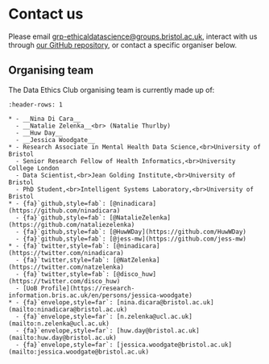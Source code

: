 # Contact us

Please email [grp-ethicaldatascience@groups.bristol.ac.uk](mailto:grp-ethicaldatascience@groups.bristol.ac.uk), interact with us through [our GitHub repository](https://github.com/very-good-science/data-ethics-club), or contact a specific organiser below.


## Organising team
The Data Ethics Club organising team is currently made up of:

```{list-table}
:header-rows: 1

* - __Nina Di Cara__
  - __Natalie Zelenka__<br> (Natalie Thurlby)
  - __Huw Day__
  - __Jessica Woodgate__
* - Research Associate in Mental Health Data Science,<br>University of Bristol
  - Senior Research Fellow of Health Informatics,<br>University College London
  - Data Scientist,<br>Jean Golding Institute,<br>University of Bristol
  - PhD Student,<br>Intelligent Systems Laboratory,<br>University of Bristol
* - {fa}`github,style=fab`: [@ninadicara](https://github.com/ninadicara)
  - {fa}`github,style=fab`: [@NatalieZelenka](https://github.com/nataliezelenka)
  - {fa}`github,style=fab`: [@HuwWDay](https://github.com/HuwWDay)
  - {fa}`github,style=fab`: [@jess-mw](https://github.com/jess-mw)
* - {fa}`twitter,style=fab`: [@ninadicara](https://twitter.com/ninadicara)
  - {fa}`twitter,style=fab`: [@NatZelenka](https://twitter.com/natzelenka)
  - {fa}`twitter,style=fab`: [@disco_huw](https://twitter.com/disco_huw)
  - [UoB Profile](https://research-information.bris.ac.uk/en/persons/jessica-woodgate)
* - {fa}`envelope,style=far`: [nina.dicara@bristol.ac.uk](mailto:ninadicara@bristol.ac.uk)
  - {fa}`envelope,style=far`: [n.zelenka@ucl.ac.uk](mailto:n.zelenka@ucl.ac.uk)
  - {fa}`envelope,style=far`: [huw.day@bristol.ac.uk](mailto:huw.day@bristol.ac.uk)
  - {fa}`envelope,style=far`: [jessica.woodgate@bristol.ac.uk](mailto:jessica.woodgate@bristol.ac.uk)
  
